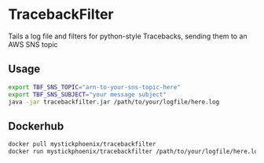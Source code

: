 # TracebackFilter
Tails a log file and filters for python-style Tracebacks, sending them to an AWS SNS topic

## Usage
```bash
export TBF_SNS_TOPIC="arn-to-your-sns-topic-here"
export TBF_SNS_SUBJECT="your message subject"
java -jar tracebackfilter.jar /path/to/your/logfile/here.log
```

## Dockerhub
```bash
docker pull mystickphoenix/tracebackfilter
docker run mystickphoenix/tracebackfilter /path/to/your/logfile/here.log
```
